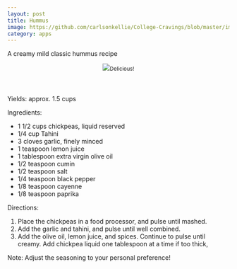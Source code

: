 ```yaml
---
layout: post
title: Hummus
image: https://github.com/carlsonkellie/College-Cravings/blob/master/images/guacamole.jpg?raw=true
category: apps
---
```


A creamy mild classic hummus recipe

<p style="float:center; font-size: 9pt; text-align: center; width: 50%; margin-left: 25%; margin-bottom: 0.5em;"><img src="https://github.com/carlsonkellie/College-Cravings/blob/master/images/guacamole.jpg?raw=true">Delicious!<br><br></p>

<br>


Yields: approx. 1.5 cups

Ingredients:
* 1 1/2 cups chickpeas, liquid reserved
* 1/4 cup Tahini
* 3 cloves garlic, finely minced
* 1 teaspoon lemon juice
* 1 tablespoon extra virgin olive oil
* 1/2 teaspoon cumin
* 1/2 teaspoon salt
* 1/4 teaspoon black pepper
* 1/8 teaspoon cayenne
* 1/8 teaspoon paprika

Directions:
1. Place the chickpeas in a food processor, and pulse until mashed. 
2. Add the garlic and tahini, and pulse until well combined.
3. Add the olive oil, lemon juice, and spices. Continue to pulse until creamy. Add chickpea liquid one tablespoon at a time if too thick, 

Note: Adjust the seasoning to your personal preference!
